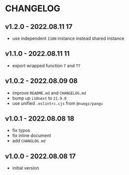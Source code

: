 # CHANGELOG

## v1.2.0 - 2022.08.11 17
* use independent `I18N` instance instead shared instance


## v1.1.0 - 2022.08.11 11
* export wrapped function `T` and `TT`


## v1.0.2 - 2022.08.09 08
* improve `README.md` and `CHANGELOG.md`
* bump up `i18next` to `21.9.0`
* use unified `.eslintrc.cjs` from `@nuogz/pangu`


## v1.0.1 - 2022.08.08 18
* fix typos
* fix inline document
* add `CHANGLOG.md`


## v1.0.0 - 2022.08.08 17
* initial version
